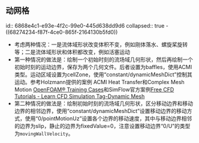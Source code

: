 ## 动网格
id:: 6868e4c1-e93e-4f2c-99e0-445d638dd9d6
collapsed:: true
	- ((68274234-f87f-4ce0-865f-2164130b5fd0))
- 考虑两种情况：一是流体域形状改变体积不变，例如刚体落水、螺旋桨旋转等；二是流体域形状和体积都改变，例如活塞运动
- 第一种情况的做法是：绘制一个初始时刻的流场域几何形状，然后再绘制一个初始时刻的运动边界，保存为两个几何文件。后者设置为baffles，使用ACMI类型。运动区域设置为cellZone，使用“constant/dynamicMeshDict”控制其运动。参考Holzmann提供的案例 ACMI Heat Transfer和Complex Mesh Motion [OpenFOAM® Training Cases](https://holzmann-cfd.de/community/training-cases)和SimFlow官方案例[Free CFD Tutorials - Learn CFD Simulation Tag-Dynamic Mesh](https://help.sim-flow.com/tutorials?tags=models%3ADynamic%20Mesh)
- 第二种情况的做法是：绘制初始时刻的流场域几何形状，区分移动边界和移动边界的相邻边界，使用“constant/dynamicMeshDict”设置移动边界的移动方式，使用“0/pointMotionUz”设置各个边界的移动速度，其中与移动边界相邻的边界为slip，静止的边界为fixedValue=0，注意设置移动边界“0/U”的类型为`movingWallVelocity`。
